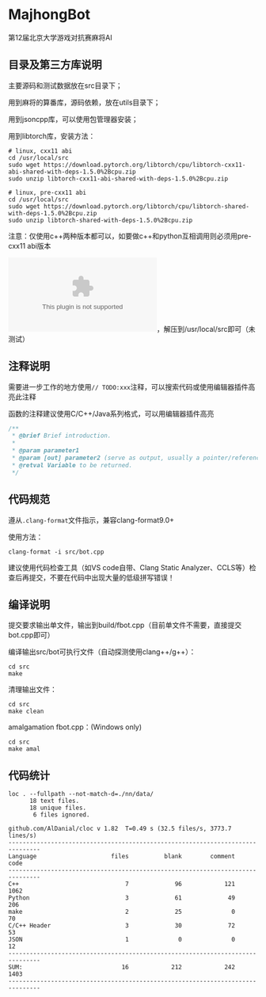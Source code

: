 # MajhongBot
第12届北京大学游戏对抗赛麻将AI

## 目录及第三方库说明
主要源码和测试数据放在src目录下；

用到麻将的算番库，源码依赖，放在utils目录下；

用到jsoncpp库，可以使用包管理器安装；

用到libtorch库，安装方法：

```shell
# linux, cxx11 abi
cd /usr/local/src
sudo wget https://download.pytorch.org/libtorch/cpu/libtorch-cxx11-abi-shared-with-deps-1.5.0%2Bcpu.zip
sudo unzip libtorch-cxx11-abi-shared-with-deps-1.5.0%2Bcpu.zip

# linux, pre-cxx11 abi
cd /usr/local/src
sudo wget https://download.pytorch.org/libtorch/cpu/libtorch-shared-with-deps-1.5.0%2Bcpu.zip
sudo unzip libtorch-shared-with-deps-1.5.0%2Bcpu.zip
```

注意：仅使用c++两种版本都可以，如要做c++和python互相调用则必须用pre-cxx11 abi版本

![Mac OS 预编译包](https://download.pytorch.org/libtorch/cpu/libtorch-macos-1.5.0.zip)，解压到/usr/local/src即可（未测试）

## 注释说明
需要进一步工作的地方使用`// TODO:xxx`注释，可以搜索代码或使用编辑器插件高亮此注释

函数的注释建议使用C/C++/Java系列格式，可以用编辑器插件高亮
```cpp
/**
 * @brief Brief introduction.
 *
 * @param parameter1
 * @param [out] parameter2 (serve as output, usually a pointer/reference)
 * @retval Variable to be returned.
 */
```

## 代码规范
遵从`.clang-format`文件指示，兼容clang-format9.0+

使用方法：
```shell
clang-format -i src/bot.cpp
```

建议使用代码检查工具（如VS code自带、Clang Static Analyzer、CCLS等）检查后再提交，不要在代码中出现大量的低级拼写错误！

## 编译说明
提交要求输出单文件，输出到build/fbot.cpp（目前单文件不需要，直接提交bot.cpp即可）

编译输出src/bot可执行文件（自动探测使用clang++/g++）：

```shell
cd src
make
```

清理输出文件：

```shell
cd src
make clean
```

amalgamation fbot.cpp：(Windows only)

```shell
cd src
make amal
```

## 代码统计
```
loc . --fullpath --not-match-d=./nn/data/
      18 text files.
      18 unique files.                              
       6 files ignored.

github.com/AlDanial/cloc v 1.82  T=0.49 s (32.5 files/s, 3773.7 lines/s)
-------------------------------------------------------------------------------
Language                     files          blank        comment           code
-------------------------------------------------------------------------------
C++                              7             96            121           1062
Python                           3             61             49            206
make                             2             25              0             70
C/C++ Header                     3             30             72             53
JSON                             1              0              0             12
-------------------------------------------------------------------------------
SUM:                            16            212            242           1403
-------------------------------------------------------------------------------
```